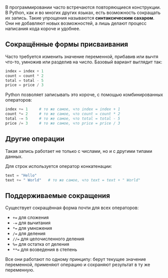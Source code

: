 В программировании часто встречаются повторяющиеся конструкции. В Python, как и во многих других языках, есть возможность сокращать их запись. Такие упрощения называются **синтаксическим сахаром**. Они не добавляют новых возможностей, а лишь делают процесс написания кода короче и удобнее.

## Сокращённые формы присваивания

Часто требуется изменить значение переменной, прибавив или вычтя что-то, умножив или разделив на число. Базовый вариант выглядит так:

```python
index = index + 1
count = count * 2
total = total - 5
price = price / 3
```

Python позволяет записывать это короче, с помощью комбинированных операторов:

```python
index += 1     # то же самое, что index = index + 1
count *= 2     # то же самое, что count = count * 2
total -= 5     # то же самое, что total = total - 5
price /= 3     # то же самое, что price = price / 3
```

## Другие операции

Такая запись работает не только с числами, но и с другими типами данных.

Для строк используется оператор конкатенации:

```python
text = "Hello"
text += " World"   # то же самое, что text = text + " World"
```

## Поддерживаемые сокращения

Существует сокращённая форма почти для всех операторов:

- `+=` для сложения
- `-=` для вычитания
- `*=` для умножения
- `/=` для деления
- `//=` для целочисленного деления
- `%=` для остатка от деления
- `**=` для возведения в степень

Все они работают по одному принципу: берут текущее значение переменной, применяют операцию и сохраняют результат в ту же переменную.
